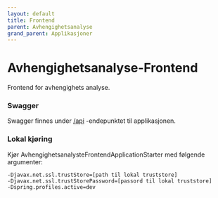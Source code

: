 ```yaml
---
layout: default
title: Frontend
parent: Avhengighetsanalyse
grand_parent: Applikasjoner
---
```


# Avhengighetsanalyse-Frontend
Frontend for avhengighets analyse.

### Swagger
Swagger finnes under [/api](https://testnav-applikasjonsanalyse-service.dev.intern.nav.no/swagger) -endepunktet til applikasjonen.


### Lokal kjøring
Kjør AvhengighetsanalysteFrontendApplicationStarter med følgende argumenter:
```
-Djavax.net.ssl.trustStore=[path til lokal truststore]
-Djavax.net.ssl.trustStorePassword=[passord til lokal truststore]
-Dspring.profiles.active=dev
```
